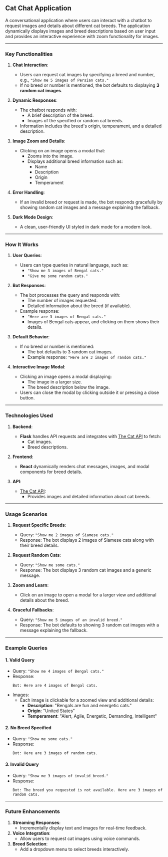 ## **Cat Chat Application**

A conversational application where users can interact with a chatbot to request images and details about different cat breeds. The application dynamically displays images and breed descriptions based on user input and provides an interactive experience with zoom functionality for images.

---

### **Key Functionalities**

1. **Chat Interaction**:
   - Users can request cat images by specifying a breed and number, e.g., `"Show me 5 images of Persian cats."`
   - If no breed or number is mentioned, the bot defaults to displaying **3 random cat images**.

2. **Dynamic Responses**:
   - The chatbot responds with:
     - A brief description of the breed.
     - Images of the specified or random cat breeds.
   - Information includes the breed's origin, temperament, and a detailed description.

3. **Image Zoom and Details**:
   - Clicking on an image opens a modal that:
     - Zooms into the image.
     - Displays additional breed information such as:
       - Name
       - Description
       - Origin
       - Temperament

4. **Error Handling**:
   - If an invalid breed or request is made, the bot responds gracefully by showing random cat images and a message explaining the fallback.

5. **Dark Mode Design**:
   - A clean, user-friendly UI styled in dark mode for a modern look.

---

### **How It Works**

1. **User Queries**:
   - Users can type queries in natural language, such as:
     - `"Show me 3 images of Bengal cats."`
     - `"Give me some random cats."`

2. **Bot Responses**:
   - The bot processes the query and responds with:
     - The number of images requested.
     - Detailed information about the breed (if available).
   - Example response:
     - `"Here are 3 images of Bengal cats."`
     - Images of Bengal cats appear, and clicking on them shows their details.

3. **Default Behavior**:
   - If no breed or number is mentioned:
     - The bot defaults to 3 random cat images.
     - Example response:
       `"Here are 3 images of random cats."`

4. **Interactive Image Modal**:
   - Clicking an image opens a modal displaying:
     - The image in a larger size.
     - The breed description below the image.
   - Users can close the modal by clicking outside it or pressing a close button.

---

### **Technologies Used**

1. **Backend**: 
   - **Flask** handles API requests and integrates with [The Cat API](https://thecatapi.com/) to fetch:
     - Cat images.
     - Breed descriptions.
   
2. **Frontend**:
   - **React** dynamically renders chat messages, images, and modal components for breed details.

3. **API**:
   - [The Cat API](https://thecatapi.com/):
     - Provides images and detailed information about cat breeds.

---

### **Usage Scenarios**

1. **Request Specific Breeds**:
   - Query: `"Show me 2 images of Siamese cats."`
   - Response: The bot displays 2 images of Siamese cats along with their breed details.

2. **Request Random Cats**:
   - Query: `"Show me some cats."`
   - Response: The bot displays 3 random cat images and a generic message.

3. **Zoom and Learn**:
   - Click on an image to open a modal for a larger view and additional details about the breed.

4. **Graceful Fallbacks**:
   - Query: `"Show me 5 images of an invalid breed."`
   - Response: The bot defaults to showing 3 random cat images with a message explaining the fallback.

---

### **Example Queries**

#### **1. Valid Query**
- Query: `"Show me 4 images of Bengal cats."`
- Response:
  ```
  Bot: Here are 4 images of Bengal cats.
  ```
- Images:
  - Each image is clickable for a zoomed view and additional details:
    - **Description**: "Bengals are fun and energetic cats."
    - **Origin**: "United States"
    - **Temperament**: "Alert, Agile, Energetic, Demanding, Intelligent"

#### **2. No Breed Specified**
- Query: `"Show me some cats."`
- Response:
  ```
  Bot: Here are 3 images of random cats.
  ```

#### **3. Invalid Query**
- Query: `"Show me 3 images of invalid_breed."`
- Response:
  ```
  Bot: The breed you requested is not available. Here are 3 images of random cats.
  ```

---

### **Future Enhancements**

1. **Streaming Responses**:
   - Incrementally display text and images for real-time feedback.
2. **Voice Integration**:
   - Allow users to request cat images using voice commands.
3. **Breed Selection**:
   - Add a dropdown menu to select breeds interactively.
